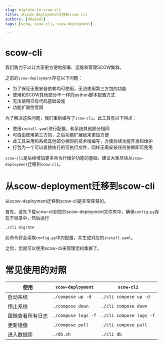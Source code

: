 ```yaml
---
slug: migrate-to-scow-cli
title: 从scow-deployment迁移到scow-cli
authors: [ddadaal]
tags: [scow, scow-cli, scow-deployment]

---
```


# scow-cli

我们致力于以让大家更方便地部署、运维和管理SCOW集群。

之前的`scow-deployment`存在以下问题：

- 为了保证无需安装依赖均可使用，无法使用第三方包的功能
- 使用和SCOW其他部分不一样的python脚本配置方式
- 无法使用已有代码基础设施
- 功能扩展性受限

为了解决这些问题，我们重新编写了`scow-cli`。此工具有以下特点：

- 使用`install.yaml`进行配置，和系统其他部分相同
- 可自由使用第三方包，之后功能扩展起来更加方便
- 此工具采用和系统其他部分相同的技术栈编写，方便后续功能开发和维护
- 打包为一个可以直接执行的可执行文件，同样无需安装任何依赖即可使用

`scow-cli`是后续增加更多命令行维护功能的基础，建议大家尽快从`scow-deployment`迁移到`scow-cli`。

# 从scow-deployment迁移到scow-cli

从scow-deployment迁移到scow-cli是非常容易的。

首先，请先下载scow-cli到您的scow-deployment文件夹中，确保`config.py`存在于目录中，然后运行

```bash
./cli migrate
```

此命令将会读取`config.py`中的配置，并生成对应的`install.yaml`。

之后，您就可以使用scow-cli来管理您的集群了。

# 常见使用的对照

| 使用             | `scow-deployment`   | `scow-cli`              |
| ---------------- | ------------------- | ----------------------- |
| 启动系统         | `./compose up -d`   | `./cli compose up -d`   |
| 停止系统         | `./compose down`    | `./cli compose down`    |
| 跟随查看所有日志 | `./compose logs -f` | `./cli compose logs -f` |
| 更新镜像         | `./compose pull`    | `./cli compose pull`    |
| 进入数据库       | `./db.sh`           | `./cli db`              |




